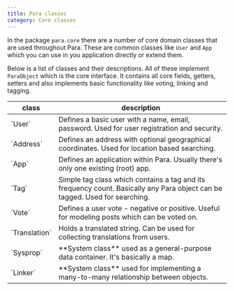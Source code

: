 ```yaml
---
title: Para classes
category: Core classes
---
```


In the package `para.core` there are a number of core domain classes that are used throughout Para.
These are common classes like `User` and `App` which you can use in you application directly or extend them.

Below is a list of classes and their descriptions. All of these implement `ParaObject` which is the core interface.
It contains all core fields, getters, setters and also implements basic functionality like voting, linking and tagging.

<table class="table table-striped">
	<thead>
		<tr>
			<th>class</th>
			<th>description</th>
		</tr>
	</thead>
	<tbody>
		<tr><td>`User`</td><td> Defines a basic user with a name, email, password. Used for user registration and security.</td></tr>
		<tr><td>`Address`</td><td> Defines an address with optional geographical coordinates. Used for location based searching. </td></tr>
		<tr><td>`App`</td><td> Defines an application within Para. Usually there's only one existing (root) app.</td></tr>
		<tr><td>`Tag`</td><td> Simple tag class which contains a tag and its frequency count. Basically any Para object can be tagged. Used for searching.</td></tr>
		<tr><td>`Vote`</td><td> Defines a user vote - negative or positive. Useful for modeling posts which can be voted on. </td></tr>
		<tr><td>`Translation`</td><td> Holds a translated string. Can be used for collecting translations from users. </td></tr>
		<tr><td>`Sysprop`</td><td> **System class** used as a general-purpose data container. It's basically a map. </td></tr>
		<tr><td>`Linker`</td><td> **System class** used for implementing a many-to-many relationship between objects. </td></tr>
	</tbody>
</table>